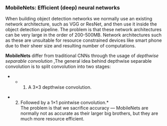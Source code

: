 ### MobileNets: Efficient (deep) neural networks
When building object detection networks we normally use an existing network architecture, such as VGG or ResNet, and then use it inside the object detection pipeline. The problem is that these network architectures can be very large in the order of 200-500MB.
Network architectures such as these are unsuitable for resource constrained devices like smart phone due to their sheer size and resulting number of computations.

**MobileNets** differ from traditional CNNs through the usage of *depthwise separable convolution* ,The general idea behind depthwise separable convolution is to split convolution into two stages:   
* - 1. A 3×3 depthwise convolution.   
 - 2. Followed by a 1×1 pointwise convolution.*  
The problem is that we sacrifice accuracy — MobileNets are normally not as accurate as their larger big brothers, but they are much more resource efficient.

